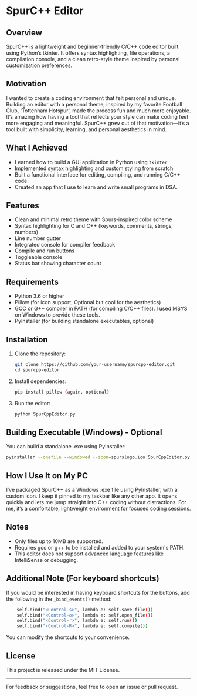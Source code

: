 # SpurC++ Editor

## Overview

SpurC++ is a lightweight and beginner-friendly C/C++ code editor built using Python’s tkinter. It offers syntax highlighting, file operations, a compilation console, and a clean retro-style theme inspired by personal customization preferences.

## Motivation

I wanted to create a coding environment that felt personal and unique. Building an editor with a personal theme, inspired by my favorite Football Club, 'Tottenham Hotspur', made the process fun and much more enjoyable. It’s amazing how having a tool that reflects your style can make coding feel more engaging and meaningful. SpurC++ grew out of that motivation—it’s a tool built with simplicity, learning, and personal aesthetics in mind.

## What I Achieved

* Learned how to build a GUI application in Python using `tkinter`
* Implemented syntax highlighting and custom styling from scratch
* Built a functional interface for editing, compiling, and running C/C++ code
* Created an app that I use to learn and write small programs in DSA.  

## Features

* Clean and minimal retro theme with Spurs-inspired color scheme
* Syntax highlighting for C and C++ (keywords, comments, strings, numbers)
* Line number gutter
* Integrated console for compiler feedback
* Compile and run buttons
* Toggleable console
* Status bar showing character count

## Requirements

* Python 3.6 or higher
* Pillow (for icon support, Optional but cool for the aesthetics)
* GCC or G++ compiler in PATH (for compiling C/C++ files). I used MSYS on Windows to provide these tools.
* PyInstaller (for building standalone executables, optional)

## Installation

1. Clone the repository:

   ```bash
   git clone https://github.com/your-username/spurcpp-editor.git
   cd spurcpp-editor
   ```

2. Install dependencies:

   ```bash
   pip install pillow (again, optional)
   ```

3. Run the editor:

   ```bash
   python SpurCppEditor.py
   ```

## Building Executable (Windows) - Optional

You can build a standalone .exe using PyInstaller:

```bash
pyinstaller --onefile --windowed --icon=spurslogo.ico SpurCppEditor.py
```

## How I Use It on My PC

I’ve packaged SpurC++ as a Windows .exe file using PyInstaller, with a custom icon. I keep it pinned to my taskbar like any other app. It opens quickly and lets me jump straight into C++ coding without distractions. For me, it’s a comfortable, lightweight environment for focused coding sessions.

## Notes

* Only files up to 10MB are supported.
* Requires gcc or g++ to be installed and added to your system's PATH.
* This editor does not support advanced language features like IntelliSense or debugging.

## Additional Note (For keyboard shortcuts)
If you would be interested in having keyboard shortcuts for the buttons, add the following in the `_bind_events()` method:
```bash
    self.bind("<Control-s>", lambda e: self.save_file()) 
    self.bind("<Control-o>", lambda e: self.open_file())
    self.bind("<Control-r>", lambda e: self.run())
    self.bind("<Control-R>", lambda e: self.compile())
```
You can modify the shortcuts to your convenience.

## License

This project is released under the MIT License.

------

For feedback or suggestions, feel free to open an issue or pull request.
